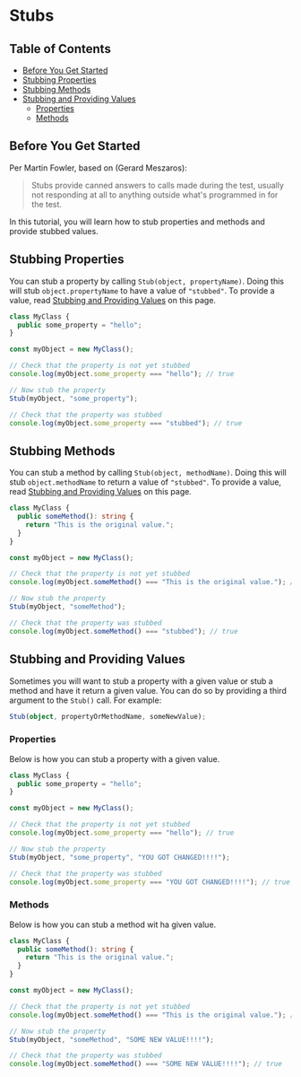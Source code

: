 # Stubs

## Table of Contents

- [Before You Get Started](#before-you-get-started)
- [Stubbing Properties](#stubbing-properties)
- [Stubbing Methods](#stubbing-methods)
- [Stubbing and Providing Values](#stubbing-and-providing-values)
  - [Properties](#properties)
  - [Methods](#methods)

## Before You Get Started

Per Martin Fowler, based on (Gerard Meszaros):

> Stubs provide canned answers to calls made during the test, usually not
> responding at all to anything outside what's programmed in for the test.

In this tutorial, you will learn how to stub properties and methods and provide
stubbed values.

## Stubbing Properties

You can stub a property by calling `Stub(object, propertyName)`. Doing this will
stub `object.propertyName` to have a value of `"stubbed"`. To provide a value,
read [Stubbing and Providing Values](#stubbing-and-providing-values) on this
page.

```ts
class MyClass {
  public some_property = "hello";
}

const myObject = new MyClass();

// Check that the property is not yet stubbed
console.log(myObject.some_property === "hello"); // true

// Now stub the property
Stub(myObject, "some_property");

// Check that the property was stubbed
console.log(myObject.some_property === "stubbed"); // true
```

## Stubbing Methods

You can stub a method by calling `Stub(object, methodName)`. Doing this will
stub `object.methodName` to return a value of `"stubbed"`. To provide a value,
read [Stubbing and Providing Values](#stubbing-and-providing-values) on this
page.

```ts
class MyClass {
  public someMethod(): string {
    return "This is the original value.";
  }
}

const myObject = new MyClass();

// Check that the property is not yet stubbed
console.log(myObject.someMethod() === "This is the original value."); // true

// Now stub the property
Stub(myObject, "someMethod");

// Check that the property was stubbed
console.log(myObject.someMethod() === "stubbed"); // true
```

## Stubbing and Providing Values

Sometimes you will want to stub a property with a given value or stub a method
and have it return a given value. You can do so by providing a third argument to
the `Stub()` call. For example:

```ts
Stub(object, propertyOrMethodName, someNewValue);
```

### Properties

Below is how you can stub a property with a given value.

```ts
class MyClass {
  public some_property = "hello";
}

const myObject = new MyClass();

// Check that the property is not yet stubbed
console.log(myObject.some_property === "hello"); // true

// Now stub the property
Stub(myObject, "some_property", "YOU GOT CHANGED!!!!");

// Check that the property was stubbed
console.log(myObject.some_property === "YOU GOT CHANGED!!!!"); // true
```

### Methods

Below is how you can stub a method wit ha given value.

```ts
class MyClass {
  public someMethod(): string {
    return "This is the original value.";
  }
}

const myObject = new MyClass();

// Check that the property is not yet stubbed
console.log(myObject.someMethod() === "This is the original value."); // true

// Now stub the property
Stub(myObject, "someMethod", "SOME NEW VALUE!!!!");

// Check that the property was stubbed
console.log(myObject.someMethod() === "SOME NEW VALUE!!!!"); // true
```

